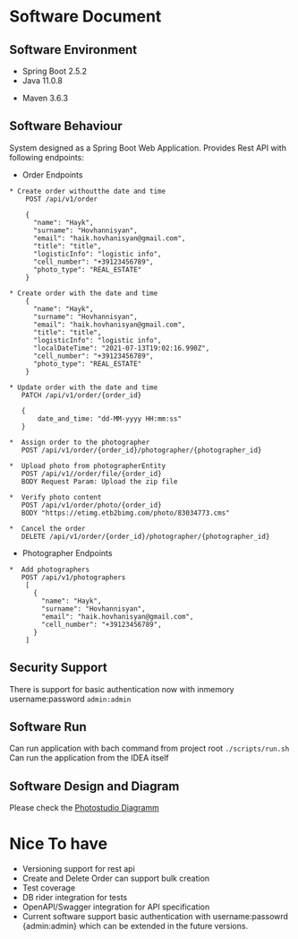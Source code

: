 # Software Document

## Software Environment

* Spring Boot 2.5.2
* Java 11.0.8
+ Maven 3.6.3

## Software Behaviour
System designed as a Spring Boot Web Application. Provides Rest API with following endpoints:

- Order Endpoints
```
* Create order withoutthe date and time
    POST /api/v1/order
       
    {
      "name": "Hayk",
      "surname": "Hovhannisyan",
      "email": "haik.hovhanisyan@gmail.com",
      "title": "title",
      "logisticInfo": "logistic info",
      "cell_number": "+39123456789",
      "photo_type": "REAL_ESTATE"
    }
    
* Create order with the date and time
    {
      "name": "Hayk",
      "surname": "Hovhannisyan",
      "email": "haik.hovhanisyan@gmail.com",
      "title": "title",
      "logisticInfo": "logistic info",
      "localDateTime": "2021-07-13T19:02:16.990Z",
      "cell_number": "+39123456789",
      "photo_type": "REAL_ESTATE"
    }
       
* Update order with the date and time
   PATCH /api/v1/order/{order_id}

   { 
       date_and_time: "dd-MM-yyyy HH:mm:ss"
   }
  
*  Assign order to the photographer
   POST /api/v1/order/{order_id}/photographer/{photographer_id}
               
*  Upload photo from photographerEntity
   POST /api/v1//order/file/{order_id}
   BODY Request Param: Upload the zip file
          
*  Verify photo content 
   POST /api/v1/order/photo/{order_id}
   BODY "https://etimg.etb2bimg.com/photo/83034773.cms"
       
*  Cancel the order
   DELETE /api/v1/order/{order_id}/photographer/{photographer_id}
```   

- Photographer Endpoints
```     
*  Add photographers
   POST /api/v1/photographers
    [
      {
        "name": "Hayk",
        "surname": "Hovhannisyan",
        "email": "haik.hovhanisyan@gmail.com",
        "cell_number": "+39123456789",
      }
    ] 
```

## Security Support
There is support for basic authentication now with inmemory username:password `admin:admin`

## Software Run
Can run application with bach command from project root `./scripts/run.sh`
Can run the application from the IDEA itself

## Software Design and Diagram
Please check the [Photostudio Diagramm](design/photostudio.png)

# Nice To have
- Versioning support for rest api
- Create and Delete Order can support bulk creation
- Test coverage
- DB rider integration for tests
- OpenAPI/Swagger integration for API specification
- Current software support basic authentication with username:passowrd {admin:admin} which can be extended in the future versions.